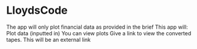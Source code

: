 # LloydsCode
The app will only plot financial data as provided in the brief 
This app will:
Plot data (inputted in) 
You can view plots 
Give a link to view the converted tapes. This will be an external link
